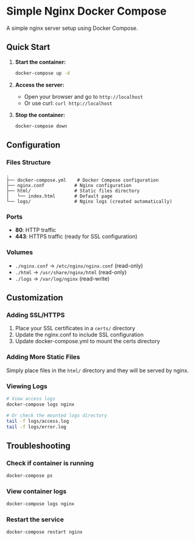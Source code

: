 # Simple Nginx Docker Compose

A simple nginx server setup using Docker Compose.

## Quick Start

1. **Start the container:**

   ```bash
   docker-compose up -d
   ```

2. **Access the server:**

   - Open your browser and go to `http://localhost`
   - Or use curl: `curl http://localhost`

3. **Stop the container:**
   ```bash
   docker-compose down
   ```

## Configuration

### Files Structure

```
.
├── docker-compose.yml    # Docker Compose configuration
├── nginx.conf           # Nginx configuration
├── html/                # Static files directory
│   └── index.html       # Default page
└── logs/                # Nginx logs (created automatically)
```

### Ports

- **80**: HTTP traffic
- **443**: HTTPS traffic (ready for SSL configuration)

### Volumes

- `./nginx.conf` → `/etc/nginx/nginx.conf` (read-only)
- `./html` → `/usr/share/nginx/html` (read-only)
- `./logs` → `/var/log/nginx` (read-write)

## Customization

### Adding SSL/HTTPS

1. Place your SSL certificates in a `certs/` directory
2. Update the nginx.conf to include SSL configuration
3. Update docker-compose.yml to mount the certs directory

### Adding More Static Files

Simply place files in the `html/` directory and they will be served by nginx.

### Viewing Logs

```bash
# View access logs
docker-compose logs nginx

# Or check the mounted logs directory
tail -f logs/access.log
tail -f logs/error.log
```

## Troubleshooting

### Check if container is running

```bash
docker-compose ps
```

### View container logs

```bash
docker-compose logs nginx
```

### Restart the service

```bash
docker-compose restart nginx
```
